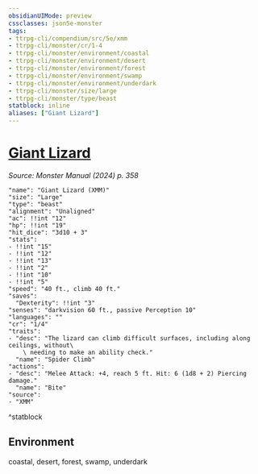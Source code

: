 ```yaml
---
obsidianUIMode: preview
cssclasses: json5e-monster
tags:
- ttrpg-cli/compendium/src/5e/xmm
- ttrpg-cli/monster/cr/1-4
- ttrpg-cli/monster/environment/coastal
- ttrpg-cli/monster/environment/desert
- ttrpg-cli/monster/environment/forest
- ttrpg-cli/monster/environment/swamp
- ttrpg-cli/monster/environment/underdark
- ttrpg-cli/monster/size/large
- ttrpg-cli/monster/type/beast
statblock: inline
aliases: ["Giant Lizard"]
---
```

# [Giant Lizard](3-Compendium\bestiary\beast/giant-lizard-xmm.md)
*Source: Monster Manual (2024) p. 358*  

```statblock
"name": "Giant Lizard (XMM)"
"size": "Large"
"type": "beast"
"alignment": "Unaligned"
"ac": !!int "12"
"hp": !!int "19"
"hit_dice": "3d10 + 3"
"stats":
- !!int "15"
- !!int "12"
- !!int "13"
- !!int "2"
- !!int "10"
- !!int "5"
"speed": "40 ft., climb 40 ft."
"saves":
  "Dexterity": !!int "3"
"senses": "darkvision 60 ft., passive Perception 10"
"languages": ""
"cr": "1/4"
"traits":
- "desc": "The lizard can climb difficult surfaces, including along ceilings, without\
    \ needing to make an ability check."
  "name": "Spider Climb"
"actions":
- "desc": "Melee Attack: +4, reach 5 ft. Hit: 6 (1d8 + 2) Piercing damage."
  "name": "Bite"
"source":
- "XMM"
```
^statblock

## Environment

coastal, desert, forest, swamp, underdark
